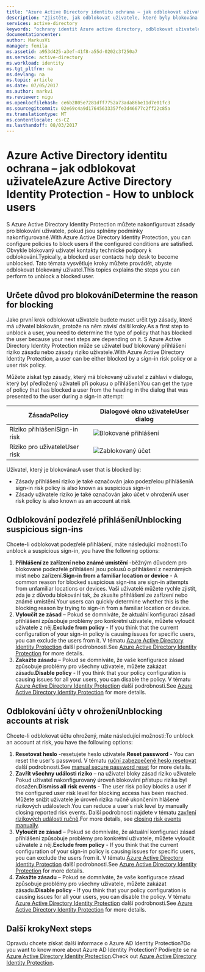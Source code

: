 ```yaml
---
title: "Azure Active Directory identitu ochrana – jak odblokovat uživatele | Microsoft Docs"
description: "Zjistěte, jak odblokovat uživatele, které byly blokována zásady služby Azure Active Directory Identity Protection."
services: active-directory
keywords: "ochrany identit Azure active directory, odblokovat uživatele"
documentationcenter: 
author: MarkusVi
manager: femila
ms.assetid: a953d425-a3ef-41f8-a55d-0202c3f250a7
ms.service: active-directory
ms.workload: identity
ms.tgt_pltfrm: na
ms.devlang: na
ms.topic: article
ms.date: 07/05/2017
ms.author: markvi
ms.reviewer: nigu
ms.openlocfilehash: ce6b2805e7281dff7752a73ada86be11d7e01fc3
ms.sourcegitcommit: 02e69c4a9d17645633357fe3d46677c2ff22c85a
ms.translationtype: MT
ms.contentlocale: cs-CZ
ms.lasthandoff: 08/03/2017
---
```

# <a name="azure-active-directory-identity-protection---how-to-unblock-users"></a><span data-ttu-id="558ac-104">Azure Active Directory identitu ochrana – jak odblokovat uživatele</span><span class="sxs-lookup"><span data-stu-id="558ac-104">Azure Active Directory Identity Protection - How to unblock users</span></span>
<span data-ttu-id="558ac-105">S Azure Active Directory Identity Protection můžete nakonfigurovat zásady pro blokování uživatele, pokud jsou splněny podmínky nakonfigurované.</span><span class="sxs-lookup"><span data-stu-id="558ac-105">With Azure Active Directory Identity Protection, you can configure policies to block users if the configured conditions are satisfied.</span></span> <span data-ttu-id="558ac-106">Obvykle blokovaný uživatel kontakty technické podpory k odblokování.</span><span class="sxs-lookup"><span data-stu-id="558ac-106">Typically, a blocked user contacts help desk to become unblocked.</span></span> <span data-ttu-id="558ac-107">Tato témata vysvětluje kroky můžete provádět, abyste odblokovat blokovaný uživatel.</span><span class="sxs-lookup"><span data-stu-id="558ac-107">This topics explains the steps you can perform to unblock a blocked user.</span></span>

## <a name="determine-the-reason-for-blocking"></a><span data-ttu-id="558ac-108">Určete důvod pro blokování</span><span class="sxs-lookup"><span data-stu-id="558ac-108">Determine the reason for blocking</span></span>
<span data-ttu-id="558ac-109">Jako první krok odblokovat uživatele budete muset určit typ zásady, které má uživatel blokován, protože na něm závisí další kroky.</span><span class="sxs-lookup"><span data-stu-id="558ac-109">As a first step to unblock a user, you need to determine the type of policy that has blocked the user because your next steps are depending on it.</span></span>
<span data-ttu-id="558ac-110">S Azure Active Directory Identity Protection může se uživatel buď blokovaný přihlášení riziko zásadu nebo zásady riziko uživatele.</span><span class="sxs-lookup"><span data-stu-id="558ac-110">With Azure Active Directory Identity Protection, a user can be either blocked by a sign-in risk policy or a user risk policy.</span></span>

<span data-ttu-id="558ac-111">Můžete získat typ zásady, který má blokovaný uživatel z záhlaví v dialogu, který byl předložený uživateli při pokusu o přihlášení:</span><span class="sxs-lookup"><span data-stu-id="558ac-111">You can get the type of policy that has blocked a user from the heading in the dialog that was presented to the user during a sign-in attempt:</span></span>

| <span data-ttu-id="558ac-112">Zásada</span><span class="sxs-lookup"><span data-stu-id="558ac-112">Policy</span></span> | <span data-ttu-id="558ac-113">Dialogové okno uživatele</span><span class="sxs-lookup"><span data-stu-id="558ac-113">User dialog</span></span> |
| --- | --- |
| <span data-ttu-id="558ac-114">Riziko přihlášení</span><span class="sxs-lookup"><span data-stu-id="558ac-114">Sign-in risk</span></span> |![Blokované přihlášení](./media/active-directory-identityprotection-unblock-howto/02.png) |
| <span data-ttu-id="558ac-116">Riziko pro uživatele</span><span class="sxs-lookup"><span data-stu-id="558ac-116">User risk</span></span> |![Zablokovaný účet](./media/active-directory-identityprotection-unblock-howto/104.png) |

<span data-ttu-id="558ac-118">Uživatel, který je blokována:</span><span class="sxs-lookup"><span data-stu-id="558ac-118">A user that is blocked by:</span></span>

* <span data-ttu-id="558ac-119">Zásady přihlášení riziko je také označován jako podezřelou přihlášení</span><span class="sxs-lookup"><span data-stu-id="558ac-119">A sign-in risk policy is also known as suspicious sign-in</span></span>
* <span data-ttu-id="558ac-120">Zásady uživatele riziko je také označován jako účet v ohrožení</span><span class="sxs-lookup"><span data-stu-id="558ac-120">A user risk policy is also known as an account at risk</span></span>

## <a name="unblocking-suspicious-sign-ins"></a><span data-ttu-id="558ac-121">Odblokování podezřelé přihlášení</span><span class="sxs-lookup"><span data-stu-id="558ac-121">Unblocking suspicious sign-ins</span></span>
<span data-ttu-id="558ac-122">Chcete-li odblokovat podezřelé přihlášení, máte následující možnosti:</span><span class="sxs-lookup"><span data-stu-id="558ac-122">To unblock a suspicious sign-in, you have the following options:</span></span>

1. <span data-ttu-id="558ac-123">**Přihlášení ze zařízení nebo známé umístění** -běžným důvodem pro blokované podezřelé přihlášení jsou pokusů o přihlášení z neznámých míst nebo zařízení.</span><span class="sxs-lookup"><span data-stu-id="558ac-123">**Sign-in from a familiar location or device** - A common reason for blocked suspicious sign-ins are sign-in attempts from unfamiliar locations or devices.</span></span> <span data-ttu-id="558ac-124">Vaši uživatelé můžete rychle zjistit, zda je z důvodu blokování tak, že zkusíte přihlášení ze zařízení nebo známé umístění.</span><span class="sxs-lookup"><span data-stu-id="558ac-124">Your users can quickly determine whether this is the blocking reason by trying to sign-in from a familiar location or device.</span></span>
2. <span data-ttu-id="558ac-125">**Vyloučit ze zásad** – Pokud se domníváte, že aktuální konfiguraci zásad přihlášení způsobuje problémy pro konkrétní uživatele, můžete vyloučit uživatele z něj.</span><span class="sxs-lookup"><span data-stu-id="558ac-125">**Exclude from policy** - If you think that the current configuration of your sign-in policy is causing issues for specific users, you can exclude the users from it.</span></span> <span data-ttu-id="558ac-126">V tématu [Azure Active Directory Identity Protection](active-directory-identityprotection.md) další podrobnosti.</span><span class="sxs-lookup"><span data-stu-id="558ac-126">See [Azure Active Directory Identity Protection](active-directory-identityprotection.md) for more details.</span></span>
3. <span data-ttu-id="558ac-127">**Zakažte zásadu** – Pokud se domníváte, že vaše konfigurace zásad způsobuje problémy pro všechny uživatele, můžete zakázat zásadu.</span><span class="sxs-lookup"><span data-stu-id="558ac-127">**Disable policy** - If you think that your policy configuration is causing issues for all your users, you can disable the policy.</span></span> <span data-ttu-id="558ac-128">V tématu [Azure Active Directory Identity Protection](active-directory-identityprotection.md) další podrobnosti.</span><span class="sxs-lookup"><span data-stu-id="558ac-128">See [Azure Active Directory Identity Protection](active-directory-identityprotection.md) for more details.</span></span>

## <a name="unblocking-accounts-at-risk"></a><span data-ttu-id="558ac-129">Odblokování účty v ohrožení</span><span class="sxs-lookup"><span data-stu-id="558ac-129">Unblocking accounts at risk</span></span>
<span data-ttu-id="558ac-130">Chcete-li odblokovat účtu ohrožený, máte následující možnosti:</span><span class="sxs-lookup"><span data-stu-id="558ac-130">To unblock an account at risk, you have the following options:</span></span>

1. <span data-ttu-id="558ac-131">**Resetovat heslo** -resetujete heslo uživatele.</span><span class="sxs-lookup"><span data-stu-id="558ac-131">**Reset password** - You can reset the user's password.</span></span> <span data-ttu-id="558ac-132">V tématu [ruční zabezpečené heslo resetovat](active-directory-identityprotection.md#manual-secure-password-reset) další podrobnosti.</span><span class="sxs-lookup"><span data-stu-id="558ac-132">See [manual secure password reset](active-directory-identityprotection.md#manual-secure-password-reset) for more details.</span></span>
2. <span data-ttu-id="558ac-133">**Zavřít všechny události riziko** – na uživatel bloky zásad riziko uživatele Pokud uživatel nakonfigurovaný úroveň blokování přístupu rizika byl dosažen.</span><span class="sxs-lookup"><span data-stu-id="558ac-133">**Dismiss all risk events** - The user risk policy blocks a user if the configured user risk level for blocking access has been reached.</span></span> <span data-ttu-id="558ac-134">Můžete snížit uživatele je úroveň rizika ručně ukončením hlášené rizikových událostech.</span><span class="sxs-lookup"><span data-stu-id="558ac-134">You can reduce a user's risk level by manually closing reported risk events.</span></span> <span data-ttu-id="558ac-135">Další podrobnosti najdete v tématu [zavření rizikových událostí ručně](active-directory-identityprotection.md#closing-risk-events-manually).</span><span class="sxs-lookup"><span data-stu-id="558ac-135">For more details, see [closing risk events manually](active-directory-identityprotection.md#closing-risk-events-manually).</span></span>
3. <span data-ttu-id="558ac-136">**Vyloučit ze zásad** – Pokud se domníváte, že aktuální konfiguraci zásad přihlášení způsobuje problémy pro konkrétní uživatele, můžete vyloučit uživatele z něj.</span><span class="sxs-lookup"><span data-stu-id="558ac-136">**Exclude from policy** - If you think that the current configuration of your sign-in policy is causing issues for specific users, you can exclude the users from it.</span></span> <span data-ttu-id="558ac-137">V tématu [Azure Active Directory Identity Protection](active-directory-identityprotection.md) další podrobnosti.</span><span class="sxs-lookup"><span data-stu-id="558ac-137">See [Azure Active Directory Identity Protection](active-directory-identityprotection.md) for more details.</span></span>
4. <span data-ttu-id="558ac-138">**Zakažte zásadu** – Pokud se domníváte, že vaše konfigurace zásad způsobuje problémy pro všechny uživatele, můžete zakázat zásadu.</span><span class="sxs-lookup"><span data-stu-id="558ac-138">**Disable policy** - If you think that your policy configuration is causing issues for all your users, you can disable the policy.</span></span> <span data-ttu-id="558ac-139">V tématu [Azure Active Directory Identity Protection](active-directory-identityprotection.md) další podrobnosti.</span><span class="sxs-lookup"><span data-stu-id="558ac-139">See [Azure Active Directory Identity Protection](active-directory-identityprotection.md) for more details.</span></span>

## <a name="next-steps"></a><span data-ttu-id="558ac-140">Další kroky</span><span class="sxs-lookup"><span data-stu-id="558ac-140">Next steps</span></span>
 <span data-ttu-id="558ac-141">Opravdu chcete získat další informace o Azure AD Identity Protection?</span><span class="sxs-lookup"><span data-stu-id="558ac-141">Do you want to know more about Azure AD Identity Protection?</span></span> <span data-ttu-id="558ac-142">Podívejte se na [Azure Active Directory Identity Protection](active-directory-identityprotection.md).</span><span class="sxs-lookup"><span data-stu-id="558ac-142">Check out [Azure Active Directory Identity Protection](active-directory-identityprotection.md).</span></span>
